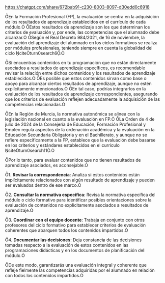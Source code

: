 https://chatgpt.com/share/672bab91-c230-8003-8097-d30edd0c6918

En la Formación Profesional (FP), la evaluación se centra en la adquisición de los resultados de aprendizaje establecidos en el currículo de cada módulo. Estos resultados de aprendizaje son los que determinan los criterios de evaluación y, por ende, las competencias que el alumnado debe alcanzar. Según el Real Decreto 984/2021, de 16 de noviembre, la evaluación del aprendizaje del alumnado en los ciclos formativos se realiza por módulos profesionales, teniendo siempre en cuenta la globalidad del ciclo citeturn0search6.

Si encuentras contenidos en tu programación que no están directamente asociados a resultados de aprendizaje específicos, es recomendable revisar la relación entre dichos contenidos y los resultados de aprendizaje establecidos. Es posible que estos contenidos sirvan como base o apoyo para alcanzar ciertos resultados de aprendizaje, aunque no estén explícitamente mencionados. En tal caso, podrías integrarlos en la evaluación de los resultados de aprendizaje correspondientes, asegurando que los criterios de evaluación reflejen adecuadamente la adquisición de las competencias relacionadas.

En la Región de Murcia, la normativa autonómica se alinea con la legislación nacional en cuanto a la evaluación en FP. La Orden de 4 de julio de 2024 de la Consejería de Educación, Formación Profesional y Empleo regula aspectos de la ordenación académica y la evaluación en la Educación Secundaria Obligatoria y en el Bachillerato, y aunque no se refiere específicamente a la FP, establece que la evaluación debe basarse en los criterios y estándares establecidos en el currículo citeturn0search11.

Por lo tanto, para evaluar contenidos que no tienen resultados de aprendizaje asociados, es aconsejable:

1. **Revisar la correspondencia**: Analiza si estos contenidos están implícitamente relacionados con algún resultado de aprendizaje y pueden ser evaluados dentro de ese marco.

2. **Consultar la normativa específica**: Revisa la normativa específica del módulo o ciclo formativo para identificar posibles orientaciones sobre la evaluación de contenidos no explícitamente asociados a resultados de aprendizaje.

3. **Coordinar con el equipo docente**: Trabaja en conjunto con otros profesores del ciclo formativo para establecer criterios de evaluación coherentes que abarquen todos los contenidos impartidos.

4. **Documentar las decisiones**: Deja constancia de las decisiones tomadas respecto a la evaluación de estos contenidos en las programaciones didácticas y en los documentos de planificación del módulo.

De este modo, garantizarás una evaluación integral y coherente que refleje fielmente las competencias adquiridas por el alumnado en relación con todos los contenidos impartidos. 
